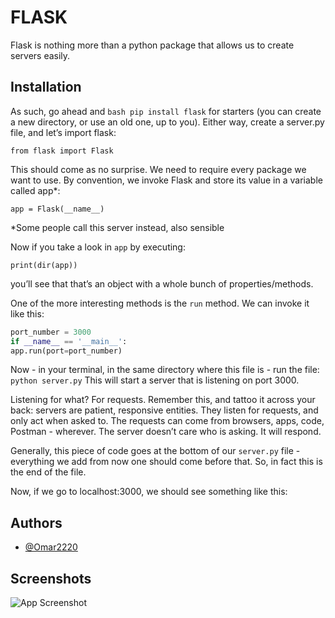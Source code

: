 
# FLASK

Flask is nothing more than a python package that allows us to create servers easily.

## Installation

As such, go ahead and ```bash
  pip install flask``` for starters (you can create a new directory, or use an old one, up to you). Either way, create a server.py file, and let’s import flask:

```from flask import Flask``` 

This should come as no surprise. We need to require every package we want to use.
By convention, we invoke Flask and store its value in a variable called app*:

```app = Flask(__name__)```

*Some people call this server instead, also sensible

Now if you take a look in ```app``` by executing:

```print(dir(app))```

you’ll see that that’s an object with a whole bunch of properties/methods.


One of the more interesting methods is the ```run``` method. We can invoke it like this:

```python
port_number = 3000
if __name__ == '__main__':
app.run(port=port_number)
```

Now - in your terminal, in the same directory where this file is - run the file: ```
python server.py``` 
This will start a server that is listening on port 3000.

Listening for what? For requests. Remember this, and tattoo it across your back: servers are patient, responsive entities. They listen for requests, and only act when asked to. The requests can come from browsers, apps, code, Postman - wherever. The server doesn’t care who is asking. It will respond.


Generally, this piece of code goes at the bottom of our ```server.py``` file - everything we add from now one should come before that. So, in fact this is the end of the file.



Now, if we go to localhost:3000, we should see something like this:

## Authors
- [@Omar2220](https://www.github.com/Omar2220)


## Screenshots

![App Screenshot](https://via.placeholder.com/468x300?text=App+Screenshot+Here)

